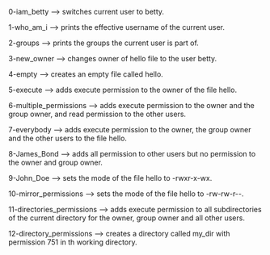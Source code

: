 0-iam_betty --> switches current user to betty.

1-who_am_i --> prints the effective username of the current user.

2-groups --> prints the groups the current user is part of.

3-new_owner --> changes owner of hello file to the user betty.

4-empty --> creates an empty file called hello.

5-execute --> adds execute permission to the owner of the file hello.

6-multiple_permissions --> adds execute permission to the owner and the group owner, and read permission to the other users.

7-everybody --> adds execute permission to the owner, the group owner and the other users to the file hello.

8-James_Bond --> adds all permission to other users but no permission to the owner and group owner.

9-John_Doe --> sets the mode of the file hello to -rwxr-x-wx.

10-mirror_permissions --> sets the mode of the file hello to -rw-rw-r--.

11-directories_permissions --> adds execute permission to all subdirectories of the current directory for the owner, group owner and all other users.

12-directory_permissions --> creates a directory called my_dir with permission 751 in th working directory.


